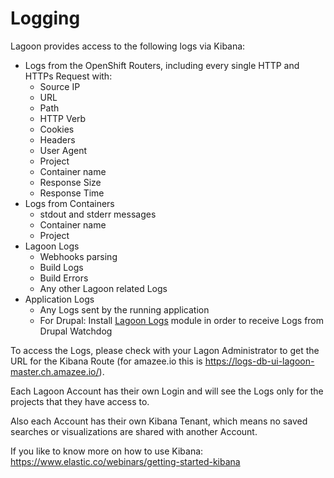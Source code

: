 # Logging

Lagoon provides access to the following logs via Kibana:

- Logs from the OpenShift Routers, including every single HTTP and HTTPs Request with:
    - Source IP
    - URL
    - Path
    - HTTP Verb
    - Cookies
    - Headers
    - User Agent
    - Project
    - Container name
    - Response Size
    - Response Time
- Logs from Containers
    - stdout and stderr messages
    - Container name
    - Project
- Lagoon Logs
    - Webhooks parsing
    - Build Logs
    - Build Errors
    - Any other Lagoon related Logs
- Application Logs
    - Any Logs sent by the running application
    - For Drupal: Install [Lagoon Logs](https://www.drupal.org/project/lagoon_logs) module in order to receive Logs from Drupal Watchdog


To access the Logs, please check with your Lagon Administrator to get the URL for the Kibana Route (for amazee.io this is <https://logs-db-ui-lagoon-master.ch.amazee.io/>).

Each Lagoon Account has their own Login and will see the Logs only for the projects that they have access to.

Also each Account has their own Kibana Tenant, which means no saved searches or visualizations are shared with another Account.

If you like to know more on how to use Kibana: <https://www.elastic.co/webinars/getting-started-kibana>
